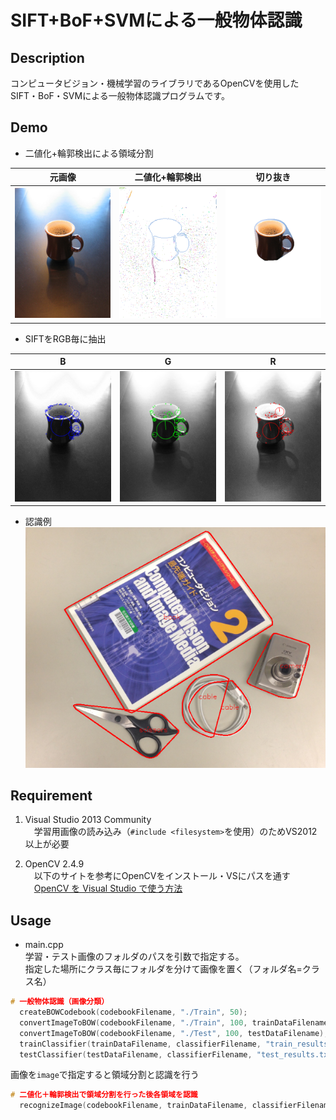 SIFT+BoF+SVMによる一般物体認識
====

## Description
コンピュータビジョン・機械学習のライブラリであるOpenCVを使用した
SIFT・BoF・SVMによる一般物体認識プログラムです。

## Demo
* 二値化+輪郭検出による領域分割

|元画像|二値化+輪郭検出|切り抜き|  
|----|:----:|----|  
|![Original](/examples/frame_0.png)  |![Binary](/examples/frame_0_contours.png) |![Clipped](/examples/frame_0_0_cup.png)|  

* SIFTをRGB毎に抽出  

|B|G|R|  
|----|:----:|----|  
|![B](/examples/frame_0_0_SIFT_B.png) |![G](/examples/frame_0_0_SIFT_G.png) |![R](/examples/frame_0_0_SIFT_R.png)|  

* 認識例  
![EX](/examples/frame_1_result.png)  

## Requirement
1. Visual Studio 2013 Community  
　学習用画像の読み込み（`#include <filesystem>`を使用）のためVS2012以上が必要  

2. OpenCV 2.4.9  
　以下のサイトを参考にOpenCVをインストール・VSにパスを通す  
　[OpenCV を Visual Studio で使う方法](http://physics-station.blogspot.jp/2013/03/opencv-visual-studio.html)  

## Usage

* main.cpp  
学習・テスト画像のフォルダのパスを引数で指定する。  
指定した場所にクラス毎にフォルダを分けて画像を置く（フォルダ名=クラス名）  
```cpp
# 一般物体認識（画像分類）
  createBOWCodebook(codebookFilename, "./Train", 50);
  convertImageToBOW(codebookFilename, "./Train", 100, trainDataFilename);
  convertImageToBOW(codebookFilename, "./Test", 100, testDataFilename);
  trainClassifier(trainDataFilename, classifierFilename, "train_results.txt");
  testClassifier(testDataFilename, classifierFilename, "test_results.txt");
```
画像を`image`で指定すると領域分割と認識を行う  
```cpp
# 二値化＋輪郭検出で領域分割を行った後各領域を認識
  recognizeImage(codebookFilename, trainDataFilename, classifierFilename, image, false);
```
